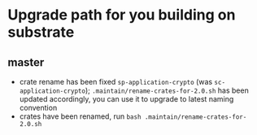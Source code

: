# Upgrade path for you building on substrate

## master
 - crate rename has been fixed `sp-application-crypto` (was `sc-application-crypto`);
   `.maintain/rename-crates-for-2.0.sh` has been updated accordingly, you can use it to upgrade to latest naming
   convention
 - crates have been renamed, run `bash .maintain/rename-crates-for-2.0.sh`
